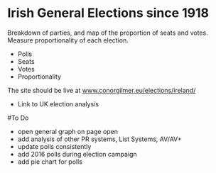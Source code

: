 # Irish General Elections since 1918

Breakdown of parties, and map of the proportion of seats and votes. Measure proportionality of each election.

+ Polls
+ Seats
+ Votes
+ Proportionality

The site should be live at www.conorgilmer.eu/elections/ireland/

+ Link to UK election analysis

#To Do
+ open general graph on page open
+ add analysis of other PR systems, List Systems, AV/AV+
+ update polls consistently
+ add 2016 polls during election campaign
+ add pie chart for polls
